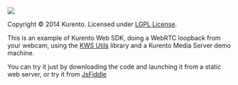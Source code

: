[![][KurentoImage]][website]

Copyright © 2014 Kurento. Licensed under [LGPL License].

This is an example of Kurento Web SDK, doing a WebRTC loopback from your webcam,
using the [KWS Utils] library and a Kurento Media Server demo machine.

You can try it just by downloading the code and launching it from a static web
server, or try it from [JsFiddle](http://jsfiddle.net/gh/get/library/pure/kurento/kws-media-api/contents/example/WebRtcEndpoint-kwsUtils_2)


[KurentoImage]: https://secure.gravatar.com/avatar/21a2a12c56b2a91c8918d5779f1778bf?s=120
[KWS Utils]: https://github.com/Kurento/kws-utils
[LGPL License]: http://www.gnu.org/licenses/lgpl-2.1.html
[website]: http://kurento.org
